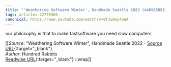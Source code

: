```yaml
---
title: "'Weathering Software Winter', Handmade Seattle 2022 (446965885)"
tags: articles-22739365
canonical: https://www.youtube.com/watch?v=9TJuOwy4aGA
---
```


our philosophy is that to make fastsoftware you need slow computers


[[_Source_: "Weathering Software Winter", Handmade Seattle 2022 - [Source URL](https://www.youtube.com/watch?v=9TJuOwy4aGA){:target="_blank"}<br>
_Author_: Hundred Rabbits<br>
[Readwise URL](https://readwise.io/open/446965885){:target="_blank"}
::wrap]]